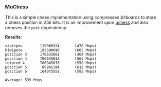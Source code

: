### MuChess

This is a simple chess implementation using compressed bitboards to store a chess position in 256 bits. It is an improvement upon [uchess](https://github.com/ellxor/uchess) and also removes the `pext` dependency.

**Results:**
```
startpos        119060324       (478 Mnps)
kiwipete        193690690       (605 Mnps)
position 3      178633661       (364 Mnps)
position 4      706045033       (563 Mnps)
rotated 4       706045033       (558 Mnps)
position 5       89941194       (612 Mnps)
position 6      164075551       (592 Mnps)

Average: 539 Mnps
```
